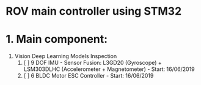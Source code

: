 # ROV main controller using STM32

# 1. Main component:

1. Vision Deep Learning Models Inspection
    1. [ ] 9 DOF IMU - Sensor Fusion: L3GD20 (Gyroscope) + LSM303DLHC (Accelerometer + Magnetometer) - Start: 16/06/2019   
    2. [ ] 6 BLDC Motor ESC Controller - Start: 16/06/2019   

